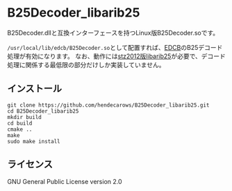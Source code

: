 # B25Decoder_libarib25

B25Decoder.dllと互換インターフェースを持つLinux版B25Decoder.soです。

`/usr/local/lib/edcb/B25Decoder.so`として配置すれば、[EDCB][link_edcb]のB25デコード処理が有効になります。
なお、動作には[stz2012版libarib25][link_arib25]が必要で、デコード処理に関係する最低限の部分だけしか実装していません。

## インストール

```ShellSession
git clone https://github.com/hendecarows/B25Decoder_libarib25.git
cd B25Decoder_libarib25
mkdir build
cd build
cmake ..
make
sudo make install
```

## ライセンス

GNU General Public License version 2.0

[link_edcb]: https://github.com/xtne6f/EDCB
[link_arib25]: https://github.com/stz2012/libarib25
